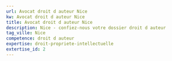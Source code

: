 ```yaml
---
url: Avocat droit d auteur Nice
kw: Avocat droit d auteur Nice
title: Avocat droit d auteur Nice
description: Nice - confiez-nous votre dossier droit d auteur
tag_ville: Nice
competence: droit d auteur
expertise: droit-propriete-intellectuelle
extertise_id: 2
---
```

